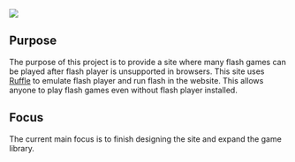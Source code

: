 <img src="corenebula.github.io/images/TheNebulaLogo.png"></img>
## Purpose
The purpose of this project is to provide a site where many flash games can be played after flash player is unsupported in browsers. This site uses [Ruffle](https://github.com/ruffle-rs/ruffle) to emulate flash player and run flash in the website. This allows anyone to play flash games even without flash player installed.
## Focus
The current main focus is to finish designing the site and expand the game library.

